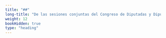 ```yaml
---
title: "##"
long-title: "De las sesiones conjuntas del Congreso de Diputadas y Diputados y de la Cámara de las Regiones"
weight: 12
bookHidden: true
type: "heading"
---
```

